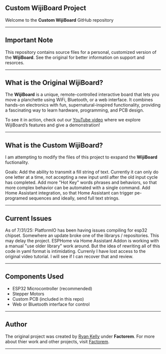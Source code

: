 ## Custom WijiBoard Project

Welcome to the **Custom WijiBoard** GitHub repository

---

## Important Note

This repository contains source files for a personal, customized version of the **WijiBoard**. See the original for better information on support and resorces.

---

## What is the Original WijiBoard?

The **WijiBoard** is a unique, remote-controlled interactive board that lets you move a planchette using WiFi, Bluetooth, or a web interface. It combines hands-on electronics with fun, supernatural-inspired functionality, providing a fascinating way to learn hardware, programming, and PCB design.

To see it in action, check out our [YouTube video](https://youtu.be/cnTcyXp5cuc?si=UInx9ra7MZg4BWGi) where we explore WijiBoard’s features and give a demonstration!

---

## What is the Custom WijiBoard?

I am attempting to modify the files of this project to exspand the **WijiBoard** fuctionality.

Goals:
Add the ability to transmit a fill string of text. Currently it can only do one letter at a time, not accepting a new input until after the old input cycle has completed.
Add more "Hot Key" words phrases and behaviors, so that more complex behavior can be automated with a single command.
Add Home Assistant integration, so that Home Assistant can trigger pe-programed sequences and ideally, send full text strings.

---

## Current Issues

As of 7/31/25: 
PlatformIO has been having issues compiling for esp32 chipset. Somewhere an update broke one of the librarys / repositories. This may delay the project.
ESPHome via Home Assistant Addon is working with a manual "use older library" work around. But the idea of rewriting all of this code in yaml format is intimidating.
Currenly I have lost access to the original video tutorial. I will see if I can recover that and review.

---

## Components Used

- ESP32 Microcontroller (recommended)
- Stepper Motors
- Custom PCB (included in this repo)
- Web or Bluetooth interface for control

---

## Author

The original project was created by [Ryan Kelly](https://www.thebetterryankelly.com/) under **Factorem**. For more about thier work and other projects, visit [Factorem](https://factorem.io/).

---
